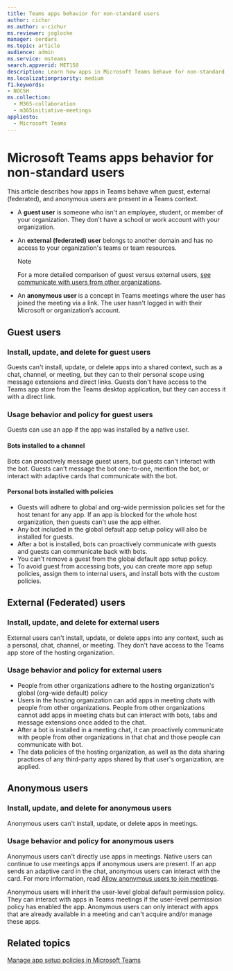 ```yaml
---
title: Teams apps behavior for non-standard users 
author: cichur
ms.author: v-cichur
ms.reviewer: joglocke
manager: serdars
ms.topic: article
audience: admin
ms.service: msteams
search.appverid: MET150
description: Learn how apps in Microsoft Teams behave for non-standard users.
ms.localizationpriority: medium
f1.keywords:
- NOCSH
ms.collection: 
  - M365-collaboration
  - m365initiative-meetings
appliesto: 
  - Microsoft Teams
---
```


# Microsoft Teams apps behavior for non-standard users

This article describes how apps in Teams behave when guest, external (federated), and anonymous users are present in a Teams context.

- A **guest user** is someone who isn't an employee, student, or member of your organization. They don't have a school or work account with your organization.

- An **external (federated) user** belongs to another domain and has no access to your organization's teams or team resources.

  > [!Note]
  > For a more detailed comparison of guest versus external users, [see communicate with users from other organizations](./communicate-with-users-from-other-organizations.md).

- An **anonymous user** is a concept in Teams meetings where the user has joined the meeting via a link. The user hasn't logged in with their Microsoft or organization’s account.

## Guest users

### Install, update, and delete for guest users

Guests can't install, update, or delete apps into a shared context, such as a chat, channel, or meeting, but they can to their personal scope using message extensions and direct links. Guests don't have access to the Teams app store from the Teams desktop application, but they can access it with a direct link.

### Usage behavior and policy for guest users

Guests can use an app if the app was installed by a native user.

#### Bots installed to a channel

Bots can proactively message guest users, but guests can't interact with the bot. Guests can't message the bot one-to-one, mention the bot, or interact with adaptive cards that communicate with the bot.

#### Personal bots installed with policies

- Guests will adhere to global and org-wide permission policies set for the host tenant for any app. If an app is blocked for the whole host organization, then guests can't use the app either.
- Any bot included in the global default app setup policy will also be installed for guests.
- After a bot is installed, bots can proactively communicate with guests and guests can communicate back with bots.
- You can't remove a guest from the global default app setup policy.
- To avoid guest from accessing bots, you can create more app setup policies, assign them to internal users, and install bots with the custom policies.

## External (Federated) users

### Install, update, and delete for external users

External users can't install, update, or delete apps into any context, such as a personal, chat, channel, or meeting. They don't have access to the Teams app store of the hosting organization.

### Usage behavior and policy for external users

- People from other organizations adhere to the hosting organization's global (org-wide default) policy
- Users in the hosting organization can add apps in meeting chats with people from other organizations. People from other organizations cannot add apps in meeting chats but can interact with bots, tabs and message extensions once added to the chat.
- After a bot is installed in a meeting chat, it can proactively communicate with people from other organizations in that chat and those people can communicate with bot.
- The data policies of the hosting organization, as well as the data sharing practices of any third-party apps shared by that user's organization, are applied.

## Anonymous users

### Install, update, and delete for anonymous users

Anonymous users can't install, update, or delete apps in meetings.

### Usage behavior and policy for anonymous users

Anonymous users can't directly use apps in meetings. Native users can continue to use meetings apps if anonymous users are present. If an app sends an adaptive card in the chat, anonymous users can interact with the card. For more information, read [Allow anonymous users to join meetings](meeting-settings-in-teams.md#allow-anonymous-users-to-join-meetings).

Anonymous users will inherit the user-level global default permission policy. They can interact with apps in Teams meetings if the user-level permission policy has enabled the app. Anonymous users can only interact with apps that are already available in a meeting and can't acquire and/or manage these apps.

## Related topics

[Manage app setup policies in Microsoft Teams](teams-app-setup-policies.md)

